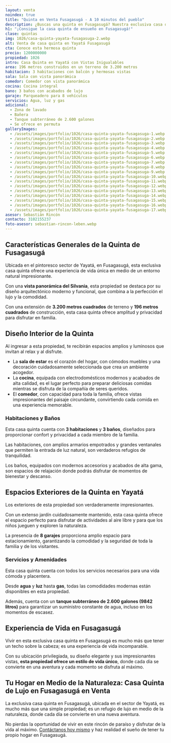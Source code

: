 ```yaml
---
layout: venta
noindex: true
title: "Quinta en Venta Fusagasugá - A 10 minutos del pueblo"
description: ¿Buscas una quinta en Fusagasugá? Nuestra exclusiva casa quinta en Yayatá te espera ¡Contáctanos y haz tu sueño realidad de comprar tu Quinta!
h1: "¡Consigue la casa quinta de ensueño en Fusagasugá!"
clase: quintas
img: 1026/casa-quinta-yayata-fusagasuga-2.webp
alt: Venta de casa quinta en Yayatá Fusagasugá
cta: Conoce esta hermosa quinta
precio: 1200000000
propiedad: 1026
intro: Casa Quinta en Yayatá con Vistas Inigualables
area: 196 metros construidos en un terreno de 3.200 metros
habitacion: 3 habitaciones con balcón y hermosas vistas
sala: Sala con vista panorámica
comedor: Comedor con vista panorámica
cocina: Cocina integral
bano: 3 baños con acabados de lujo
garaje: Parqueadero para 8 vehículos
servicios: Agua, luz y gas
adicional:
  - Zona de lavado
  - Bañera
  - Tanque subterráneo de 2.600 galones 
  - Se ofrece en permuta
galleryImages:
  - /assets/images/portfolio/1026/casa-quinta-yayata-fusagasuga-1.webp
  - /assets/images/portfolio/1026/casa-quinta-yayata-fusagasuga-2.webp
  - /assets/images/portfolio/1026/casa-quinta-yayata-fusagasuga-3.webp
  - /assets/images/portfolio/1026/casa-quinta-yayata-fusagasuga-4.webp
  - /assets/images/portfolio/1026/casa-quinta-yayata-fusagasuga-5.webp
  - /assets/images/portfolio/1026/casa-quinta-yayata-fusagasuga-6.webp
  - /assets/images/portfolio/1026/casa-quinta-yayata-fusagasuga-7.webp
  - /assets/images/portfolio/1026/casa-quinta-yayata-fusagasuga-8.webp
  - /assets/images/portfolio/1026/casa-quinta-yayata-fusagasuga-9.webp
  - /assets/images/portfolio/1026/casa-quinta-yayata-fusagasuga-10.webp
  - /assets/images/portfolio/1026/casa-quinta-yayata-fusagasuga-11.webp
  - /assets/images/portfolio/1026/casa-quinta-yayata-fusagasuga-12.webp
  - /assets/images/portfolio/1026/casa-quinta-yayata-fusagasuga-13.webp
  - /assets/images/portfolio/1026/casa-quinta-yayata-fusagasuga-14.webp
  - /assets/images/portfolio/1026/casa-quinta-yayata-fusagasuga-15.webp
  - /assets/images/portfolio/1026/casa-quinta-yayata-fusagasuga-16.webp
  - /assets/images/portfolio/1026/casa-quinta-yayata-fusagasuga-17.webp
asesor: Sebastián Rincón
contacto: 3102155237
foto-asesor: sebastian-rincon-leben.webp
---
```


## Características Generales de la Quinta de Fusagasugá

Ubicada en el pintoresco sector de Yayatá, en Fusagasugá, esta exclusiva casa quinta ofrece una experiencia de vida única en medio de un entorno natural impresionante.

Con una **vista panorámica del Silvania**, esta propiedad se destaca por su diseño arquitectónico moderno y funcional, que combina a la perfección el lujo y la comodidad.

Con una extensión de **3.200 metros cuadrados** de terreno y **196 metros cuadrados** de construcción, esta casa quinta ofrece amplitud y privacidad para disfrutar en familia.

## Diseño Interior de la Quinta

Al ingresar a esta propiedad, te recibirán espacios amplios y luminosos que invitan al relax y al disfrute.

* La **sala de estar** es el corazón del hogar, con cómodos muebles y una decoración cuidadosamente seleccionada que crea un ambiente acogedor.
* La **cocina**, equipada con electrodomésticos modernos y acabados de alta calidad, es el lugar perfecto para preparar deliciosas comidas mientras se disfruta de la compañía de seres queridos.
* El **comedor**, con capacidad para toda la familia, ofrece vistas impresionantes del paisaje circundante, convirtiendo cada comida en una experiencia memorable.

### Habitaciones y Baños

Esta casa quinta cuenta con **3 habitaciones** y **3 baños**, diseñados para proporcionar confort y privacidad a cada miembro de la familia.

Las habitaciones, con amplios armarios empotrados y grandes ventanales que permiten la entrada de luz natural, son verdaderos refugios de tranquilidad. 

Los baños, equipados con modernos accesorios y acabados de alta gama, son espacios de relajación donde podrás disfrutar de momentos de bienestar y descanso.

## Espacios Exteriores de la Quinta en Yayatá

Los exteriores de esta propiedad son verdaderamente impresionantes.

Con un extenso jardín cuidadosamente mantenido, esta casa quinta ofrece el espacio perfecto para disfrutar de actividades al aire libre y para que los niños jueguen y exploren la naturaleza.

La presencia de **8 garajes** proporciona amplio espacio para estacionamiento, garantizando la comodidad y la seguridad de toda la familia y de los visitantes.

### Servicios y Amenidades

Esta casa quinta cuenta con todos los servicios necesarios para una vida cómoda y placentera.

Desde **agua** y **luz** hasta **gas**, todas las comodidades modernas están disponibles en esta propiedad.

Además, cuenta con un **tanque subterráneo de 2.600 galones (9842 litros)** para garantizar un suministro constante de agua, incluso en los momentos de escasez.

## Experiencia de Vida en Fusagasugá

Vivir en esta exclusiva casa quinta en Fusagasugá es mucho más que tener un techo sobre la cabeza; es una experiencia de vida incomparable.

Con su ubicación privilegiada, su diseño elegante y sus impresionantes vistas, **esta propiedad ofrece un estilo de vida único**, donde cada día se convierte en una aventura y cada momento se disfruta al máximo.

## Tu Hogar en Medio de la Naturaleza: Casa Quinta de Lujo en Fusagasugá en Venta

La exclusiva casa quinta en Fusagasugá, ubicada en el sector de Yayatá, es mucho más que una simple propiedad; es un refugio de lujo en medio de la naturaleza, donde cada día se convierte en una nueva aventura.

No pierdas la oportunidad de vivir en este rincón de paraíso y disfrutar de la vida al máximo. [Contáctanos hoy mismo](#asesor) y haz realidad el sueño de tener tu propio hogar en Fusagasugá.
